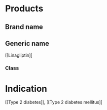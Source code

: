 # Products

## Brand name

## Generic name
[[Linagliptin]]

### Class

# Indication
[[Type 2 diabetes]], [[Type 2 diabetes mellitus]]